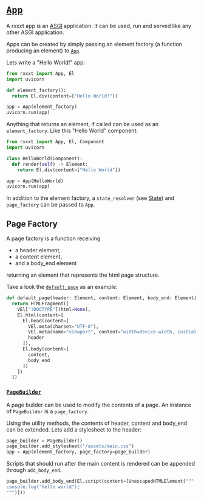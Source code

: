 # [`App`](./api.md#rxxxt.app.App)

A rxxxt app is an [ASGI](https://asgi.readthedocs.io/en/latest/specs/main.html) application. It can be used, run and served like any other ASGI application.

Apps can be created by simply passing an element factory (a function producing an element) to [`App`](./api.md#rxxxt.app.App).

Lets write a "Hello World!" app:
```python
from rxxxt import App, El
import uvicorn

def element_factory():
  return El.div(content=["Hello World!"])

app = App(element_factory)
uvicorn.run(app)
```

Anything that returns an element, if called can be used as an `element_factory`.
Like this "Hello World" component:

```python
from rxxxt import App, El, Component
import uvicorn

class HelloWorld(Component):
  def render(self) -> Element:
    return El.div(content=["Hello World"])

app = App(HelloWorld)
uvicorn.run(app)
```

In addition to the element factory, a `state_resolver` (see [State](./state.md)) and `page_factory` can be passed to `App`.

## Page Factory

A page factory is a function receiving

- a header element,
- a content element,
- and a body_end element

returning an element that represents the html page structure.

Take a look the [`default_page`](./api.md#rxxxt.page.default_page) as an example:
```python
def default_page(header: Element, content: Element, body_end: Element):
  return HTMLFragment([
    VEl["!DOCTYPE"](html=None),
    El.html(content=[
      El.head(content=[
        VEl.meta(charset="UTF-8"),
        VEl.meta(name="viewport", content="width=device-width, initial-scale=1.0"),
        header
      ]),
      El.body(content=[
        content,
        body_end
      ])
    ])
  ])
```

### [`PageBuilder`](./api.md#rxxxt.page.PageBuilder)
A page builder can be used to modify the contents of a page.
An instance of `PageBuilder` is a `page_factory`.

Using the utility methods, the contents of header, content and body_end can be extended.
Lets add a stylesheet to the header:
```python
page_builder = PageBuilder()
page_builder.add_stylesheet("/assets/main.css")
app = App(element_factory, page_factory=page_builder)
```

Scripts that should run after the main content is rendered can be appended through `add_body_end`.
```python
page_builder.add_body_end(El.script(content=[UnescapedHTMLElement("""
console.log("hello world");
""")]))
```
